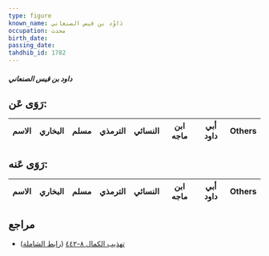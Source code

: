 ```yaml
---
type: figure
known_name: دَاوُد بن قيس الصنعاني
occupation: محدث
birth_date:
passing_date:
tahdhib_id: 1782
---
```

##### داود بن قيس الصنعاني

## رَوَى عَن:
| الاسم | البخاري | مسلم | الترمذي | النسائي | ابن ماجه | أبي داود | Others |
| ----- | ------- | ---- | ------- | ------- | -------- | -------- | ------ |
## رَوَى عَنه:
| الاسم | البخاري | مسلم | الترمذي | النسائي | ابن ماجه | أبي داود | Others |
| ----- | ------- | ---- | ------- | ------- | -------- | -------- | ------ |
## مراجع
- [تهذيب الكمال ٨-٤٤٢](obsidian://open?vault=Tahdhib-al-Kamal&file=Figures/١٧٨٢-داود%20بن%20قيس%20الصنعاني) ([رابط الشاملة](https://shamela.ws/book/3722/4153))